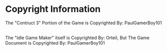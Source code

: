 # Copyright Information

The "Contruct 3" Portion of the Game is Copyrighted By: PaulGamerBoy101<br></br>

The "Idle Game Maker" itself is Copyrighted By: Orteil, But The Game Document is Copyrighted By: PaulGamerBoy101
